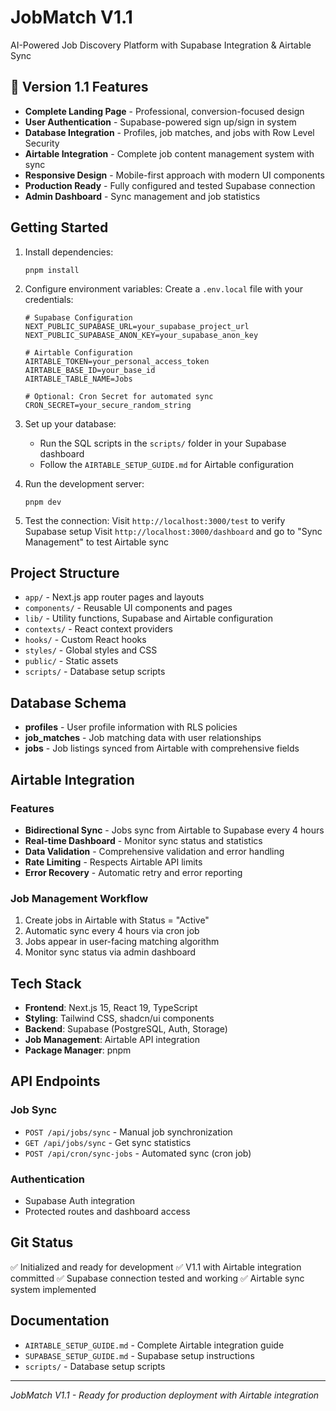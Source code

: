 # JobMatch V1.1

AI-Powered Job Discovery Platform with Supabase Integration & Airtable Sync

## 🚀 Version 1.1 Features

- **Complete Landing Page** - Professional, conversion-focused design
- **User Authentication** - Supabase-powered sign up/sign in system
- **Database Integration** - Profiles, job matches, and jobs with Row Level Security
- **Airtable Integration** - Complete job content management system with sync
- **Responsive Design** - Mobile-first approach with modern UI components
- **Production Ready** - Fully configured and tested Supabase connection
- **Admin Dashboard** - Sync management and job statistics

## Getting Started

1. Install dependencies:
   ```
   pnpm install
   ```

2. Configure environment variables:
   Create a `.env.local` file with your credentials:
   ```
   # Supabase Configuration
   NEXT_PUBLIC_SUPABASE_URL=your_supabase_project_url
   NEXT_PUBLIC_SUPABASE_ANON_KEY=your_supabase_anon_key
   
   # Airtable Configuration
   AIRTABLE_TOKEN=your_personal_access_token
   AIRTABLE_BASE_ID=your_base_id
   AIRTABLE_TABLE_NAME=Jobs
   
   # Optional: Cron Secret for automated sync
   CRON_SECRET=your_secure_random_string
   ```

3. Set up your database:
   - Run the SQL scripts in the `scripts/` folder in your Supabase dashboard
   - Follow the `AIRTABLE_SETUP_GUIDE.md` for Airtable configuration

4. Run the development server:
   ```
   pnpm dev
   ```

5. Test the connection:
   Visit `http://localhost:3000/test` to verify Supabase setup
   Visit `http://localhost:3000/dashboard` and go to "Sync Management" to test Airtable sync

## Project Structure
- `app/` - Next.js app router pages and layouts
- `components/` - Reusable UI components and pages
- `lib/` - Utility functions, Supabase and Airtable configuration
- `contexts/` - React context providers
- `hooks/` - Custom React hooks
- `styles/` - Global styles and CSS
- `public/` - Static assets
- `scripts/` - Database setup scripts

## Database Schema
- **profiles** - User profile information with RLS policies
- **job_matches** - Job matching data with user relationships
- **jobs** - Job listings synced from Airtable with comprehensive fields

## Airtable Integration

### Features
- **Bidirectional Sync** - Jobs sync from Airtable to Supabase every 4 hours
- **Real-time Dashboard** - Monitor sync status and statistics
- **Data Validation** - Comprehensive validation and error handling
- **Rate Limiting** - Respects Airtable API limits
- **Error Recovery** - Automatic retry and error reporting

### Job Management Workflow
1. Create jobs in Airtable with Status = "Active"
2. Automatic sync every 4 hours via cron job
3. Jobs appear in user-facing matching algorithm
4. Monitor sync status via admin dashboard

## Tech Stack
- **Frontend**: Next.js 15, React 19, TypeScript
- **Styling**: Tailwind CSS, shadcn/ui components
- **Backend**: Supabase (PostgreSQL, Auth, Storage)
- **Job Management**: Airtable API integration
- **Package Manager**: pnpm

## API Endpoints

### Job Sync
- `POST /api/jobs/sync` - Manual job synchronization
- `GET /api/jobs/sync` - Get sync statistics
- `POST /api/cron/sync-jobs` - Automated sync (cron job)

### Authentication
- Supabase Auth integration
- Protected routes and dashboard access

## Git Status
✅ Initialized and ready for development
✅ V1.1 with Airtable integration committed
✅ Supabase connection tested and working
✅ Airtable sync system implemented

## Documentation
- `AIRTABLE_SETUP_GUIDE.md` - Complete Airtable integration guide
- `SUPABASE_SETUP_GUIDE.md` - Supabase setup instructions
- `scripts/` - Database setup scripts

---
*JobMatch V1.1 - Ready for production deployment with Airtable integration* 
